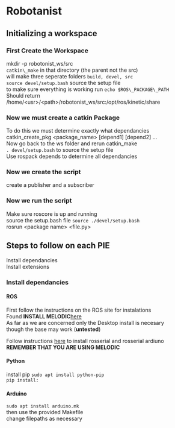 # Robotanist #

## Initializing a workspace ##

### First Create the Workspace ###
mkdir -p robotonist_ws/src  
`catkin\_make` in that directory (the parent not the src)  
will make three seperate folders `build, devel, src`  
`source devel/setup.bash` source the setup file  
to make sure everything is working run `echo $ROS\_PACKAGE\_PATH`  
Should return   
    /home/\<usr\>/\<path\>/robotonist\_ws/src:/opt/ros/kinetic/share
### Now we must create a catkin Package ###
To do this we must determine exactly what dependancies  
catkin\_create\_pkg <package\_name> [depend1] [depend2] ...  
Now go back to the ws folder and rerun catkin_make  
`. devel/setup.bash` to source the setup file  
Use rospack depends to determine all dependancies  
### Now we create the script ###
create a publisher and a subscriber  
### Now we run the script ###
Make sure roscore is up and running  
source the setup.bash file `source ./devel/setup.bash`  
rosrun \<package name\> <file.py>  


## Steps to follow on each PIE ##  
Install dependancies  
Install extensions  

### Install dependancies ###

#### ROS ####

First follow the instructions on the ROS site for instalations  
Found **INSTALL MELODIC**[here](http://wiki.ros.org/melodic/Installation/Ubuntu)  
As far as we are concerned only the Desktop install is necesary  
though the base may work (**untested**)  

Follow instructions [here](https://wiki.ros.org/rosserial_arduino/Tutorials/Arduino%20IDE%20Setup) to install rosserial and rosserial ardiuno  
**REMEMBER THAT YOU ARE USING MELODIC**

#### Python ####
install pip `sudo apt install python-pip`  
`pip install:`  

#### Arduino ####
`sudo apt install arduino.mk`  
then use the provided Makefile  
change filepaths as necessary  
